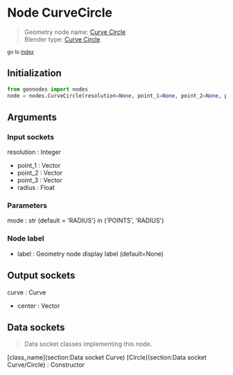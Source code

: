 
# Node CurveCircle

> Geometry node name: [Curve Circle](https://docs.blender.org/manual/en/latest/modeling/geometry_nodes/material/curve_circle.html)<br>
  Blender type: [Curve Circle](https://docs.blender.org/api/current/bpy.types.GeometryNodeCurvePrimitiveCircle.html)
  
<sub>go to [index](/docs/index.md)</sub>

## Initialization

```python
from geonodes import nodes
node = nodes.CurveCircle(resolution=None, point_1=None, point_2=None, point_3=None, radius=None, mode='RADIUS', label=None)
```



## Arguments


### Input sockets

resolution : Integer
- point_1 : Vector
- point_2 : Vector
- point_3 : Vector
- radius : Float

### Parameters

mode : str (default = 'RADIUS') in ('POINTS', 'RADIUS')

### Node label

- label : Geometry node display label (default=None)

## Output sockets

curve : Curve
- center : Vector

## Data sockets

> Data socket classes implementing this node.
  
[class_name](section:Data socket Curve) [Circle](section:Data socket Curve/Circle) : Constructor

